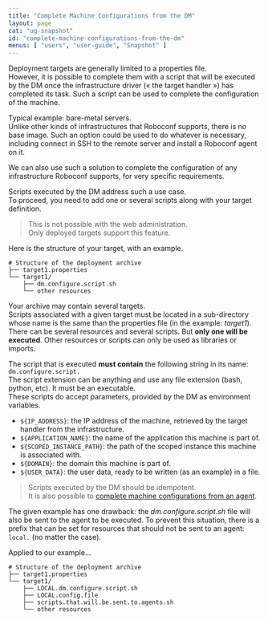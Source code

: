 ```yaml
---
title: "Complete Machine Configurations from the DM"
layout: page
cat: "ug-snapshot"
id: "complete-machine-configurations-from-the-dm"
menus: [ "users", "user-guide", "Snapshot" ]
---
```


Deployment targets are generally limited to a properties file.  
However, it is possible to complete them with a script that will be executed by the DM once the
infrastructure driver (« the target handler ») has completed its task.
Such a script can be used to complete the configuration of the machine.

Typical example: bare-metal servers.  
Unlike other kinds of infrastructures that Roboconf supports, there is no base
image. Such an option could be used to do whatever is necessary, including connect in SSH to
the remote server and install a Roboconf agent on it.

We can also use such a solution to complete the configuration of any infrastructure
Roboconf supports, for very specific requirements.

Scripts executed by the DM address such a use case.  
To proceed, you need to add one or several scripts along with your target definition.

> This is not possible with the web administration.  
> Only deployed targets support this feature.

Here is the structure of your target, with an example.

```properties
# Structure of the deployment archive
├── target1.properties
└── target1/
    ├── dm.configure.script.sh
    └── other resources
```

Your archive may contain several targets.  
Scripts associated with a given target must be located in a sub-directory whose name is
the same than the properties file (in the example: *target1*). There can be several resources
and several scripts. But **only one will be executed**. Other resources or scripts can only be
used as libraries or imports.

The script that is executed **must contain** the following string in its name: `dm.configure.script.`  
The script extension can be anything and use any file extension (bash, python, etc). It must be an executable.  
These scripts do accept parameters, provided by the DM as environment variables.

* `${IP_ADDRESS}`: the IP address of the machine, retrieved by the target handler from the infrastructure.
* `${APPLICATION_NAME}`: the name of the application this machine is part of.
* `${SCOPED_INSTANCE_PATH}`: the path of the scoped instance this machine is associated with.
* `${DOMAIN}`: the domain this machine is part of. 
* `${USER_DATA}`: the user data, ready to be written (as an example) in a file.  

> Scripts executed by the DM should be idempotent.  
> It is also possible to [complete machine configurations from an agent](complete-machine-configurations-from-an-agent.html).

The given example has one drawback: the *dm.configure.script.sh* file will also be sent to the agent to be executed.
To prevent this situation, there is a prefix that can be set for resources that should not be sent to an agent: `local.`
(no matter the case).

Applied to our example...

```properties
# Structure of the deployment archive
├── target1.properties
└── target1/
    ├── LOCAL.dm.configure.script.sh
    ├── LOCAL.config.file
    ├── scripts.that.will.be.sent.to.agents.sh
    └── other resources
```
